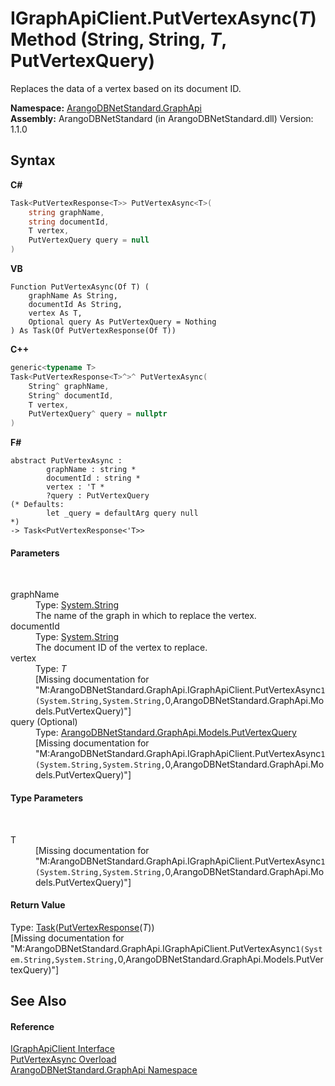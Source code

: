# IGraphApiClient.PutVertexAsync(*T*) Method (String, String, *T*, PutVertexQuery)
 

Replaces the data of a vertex based on its document ID.

**Namespace:**&nbsp;<a href="5db3e172-88fa-722f-6e7f-25b7310b3db3">ArangoDBNetStandard.GraphApi</a><br />**Assembly:**&nbsp;ArangoDBNetStandard (in ArangoDBNetStandard.dll) Version: 1.1.0

## Syntax

**C#**<br />
``` C#
Task<PutVertexResponse<T>> PutVertexAsync<T>(
	string graphName,
	string documentId,
	T vertex,
	PutVertexQuery query = null
)

```

**VB**<br />
``` VB
Function PutVertexAsync(Of T) ( 
	graphName As String,
	documentId As String,
	vertex As T,
	Optional query As PutVertexQuery = Nothing
) As Task(Of PutVertexResponse(Of T))
```

**C++**<br />
``` C++
generic<typename T>
Task<PutVertexResponse<T>^>^ PutVertexAsync(
	String^ graphName, 
	String^ documentId, 
	T vertex, 
	PutVertexQuery^ query = nullptr
)
```

**F#**<br />
``` F#
abstract PutVertexAsync : 
        graphName : string * 
        documentId : string * 
        vertex : 'T * 
        ?query : PutVertexQuery 
(* Defaults:
        let _query = defaultArg query null
*)
-> Task<PutVertexResponse<'T>> 

```


#### Parameters
&nbsp;<dl><dt>graphName</dt><dd>Type: <a href="https://docs.microsoft.com/dotnet/api/system.string" target="_blank" rel="noopener noreferrer">System.String</a><br />The name of the graph in which to replace the vertex.</dd><dt>documentId</dt><dd>Type: <a href="https://docs.microsoft.com/dotnet/api/system.string" target="_blank" rel="noopener noreferrer">System.String</a><br />The document ID of the vertex to replace.</dd><dt>vertex</dt><dd>Type: *T*<br />\[Missing <param name="vertex"/> documentation for "M:ArangoDBNetStandard.GraphApi.IGraphApiClient.PutVertexAsync``1(System.String,System.String,``0,ArangoDBNetStandard.GraphApi.Models.PutVertexQuery)"\]</dd><dt>query (Optional)</dt><dd>Type: <a href="100ec490-6630-8e0d-0dc4-c72803422aeb">ArangoDBNetStandard.GraphApi.Models.PutVertexQuery</a><br />\[Missing <param name="query"/> documentation for "M:ArangoDBNetStandard.GraphApi.IGraphApiClient.PutVertexAsync``1(System.String,System.String,``0,ArangoDBNetStandard.GraphApi.Models.PutVertexQuery)"\]</dd></dl>

#### Type Parameters
&nbsp;<dl><dt>T</dt><dd>\[Missing <typeparam name="T"/> documentation for "M:ArangoDBNetStandard.GraphApi.IGraphApiClient.PutVertexAsync``1(System.String,System.String,``0,ArangoDBNetStandard.GraphApi.Models.PutVertexQuery)"\]</dd></dl>

#### Return Value
Type: <a href="https://docs.microsoft.com/dotnet/api/system.threading.tasks.task-1" target="_blank" rel="noopener noreferrer">Task</a>(<a href="1f9e4819-0cbc-7e04-a968-95d6e00ebad7">PutVertexResponse</a>(*T*))<br />\[Missing <returns> documentation for "M:ArangoDBNetStandard.GraphApi.IGraphApiClient.PutVertexAsync``1(System.String,System.String,``0,ArangoDBNetStandard.GraphApi.Models.PutVertexQuery)"\]

## See Also


#### Reference
<a href="9cf68195-2611-f408-a78f-ab77864cc844">IGraphApiClient Interface</a><br /><a href="ac8dd67d-59c2-bbf4-e60a-0deeafa3b3e8">PutVertexAsync Overload</a><br /><a href="5db3e172-88fa-722f-6e7f-25b7310b3db3">ArangoDBNetStandard.GraphApi Namespace</a><br />